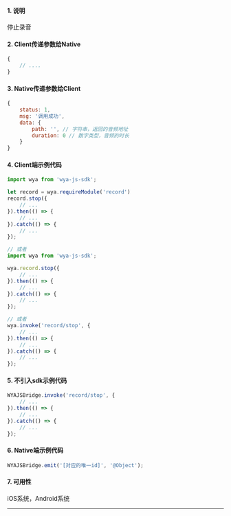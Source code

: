 #### 1. 说明

停止录音

#### 2. Client传递参数给Native

```javascript
{
	// ....
}
```

#### 3. Native传递参数给Client

```javascript
{
	status: 1,
	msg: '调用成功',
	data: {
		path: '', // 字符串，返回的音频地址
		duration: 0 // 数字类型，音频的时长
	}
}
```

#### 4. Client端示例代码

```javascript
import wya from 'wya-js-sdk';

let record = wya.requireModule('record')
record.stop({
	// ...
}).then(() => {
	// ...
}).catch(() => {
	// ...
});

// 或者
import wya from 'wya-js-sdk';

wya.record.stop({
	// ...
}).then(() => {
	// ...
}).catch(() => {
	// ...
});

// 或者
wya.invoke('record/stop', {
	// ...
}).then(() => {
	// ...
}).catch(() => {
	// ...
});
```

#### 5. 不引入sdk示例代码

```javascript
WYAJSBridge.invoke('record/stop', {
	// ...
}).then(() => {
	// ...
}).catch(() => {
	// ...
});
```

#### 6. Native端示例代码

```javascript
WYAJSBridge.emit('[对应的唯一id]', '@Object');
```

#### 7. 可用性

iOS系统，Android系统

---------

